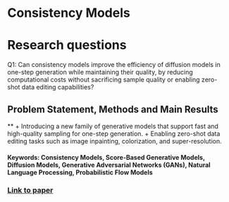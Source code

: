 # Consistency Models

# Research questions
Q1: Can consistency models improve the efficiency of diffusion models in one-step generation while maintaining their quality, by reducing computational costs without sacrificing sample quality or enabling zero-shot data editing capabilities?

## Problem Statement, Methods and Main Results
**
	+ Introducing a new family of generative models that support fast and high-quality sampling for one-step generation.
	+ Enabling zero-shot data editing tasks such as image inpainting, colorization, and super-resolution.

#### Keywords: Consistency Models, Score-Based Generative Models, Diffusion Models, Generative Adversarial Networks (GANs), Natural Language Processing, Probabilistic Flow Models


### [Link to paper](https://arxiv.org/abs/2303.01469)
        